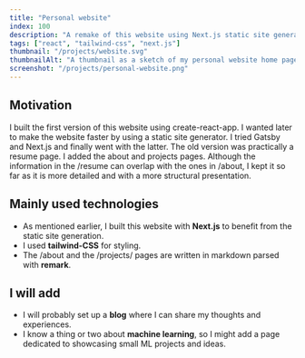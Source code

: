 ```yaml
---
title: "Personal website"
index: 100
description: "A remake of this website using Next.js static site generation"
tags: ["react", "tailwind-css", "next.js"]
thumbnail: "/projects/website.svg"
thumbnailAlt: "A thumbnail as a sketch of my personal website home page"
screenshot: "/projects/personal-website.png"
---
```


## Motivation

I built the first version of this website using create-react-app. I wanted later to make the website faster by using a static site generator. I tried Gatsby and Next.js and finally went with the latter. The old version was practically a resume page. I added the about and projects pages. Although the information in the /resume can overlap with the ones in /about, I kept it so far as it is more detailed and with a more structural presentation.

## Mainly used technologies

- As mentioned earlier, I built this website with **Next.js** to benefit from the static site generation.
- I used **tailwind-CSS** for styling.
- The /about and the /projects/ pages are written in markdown parsed with **remark**.

## I will add

- I will probably set up a **blog** where I can share my thoughts and experiences.
- I know a thing or two about **machine learning**, so I might add a page dedicated to showcasing small ML projects and ideas.
